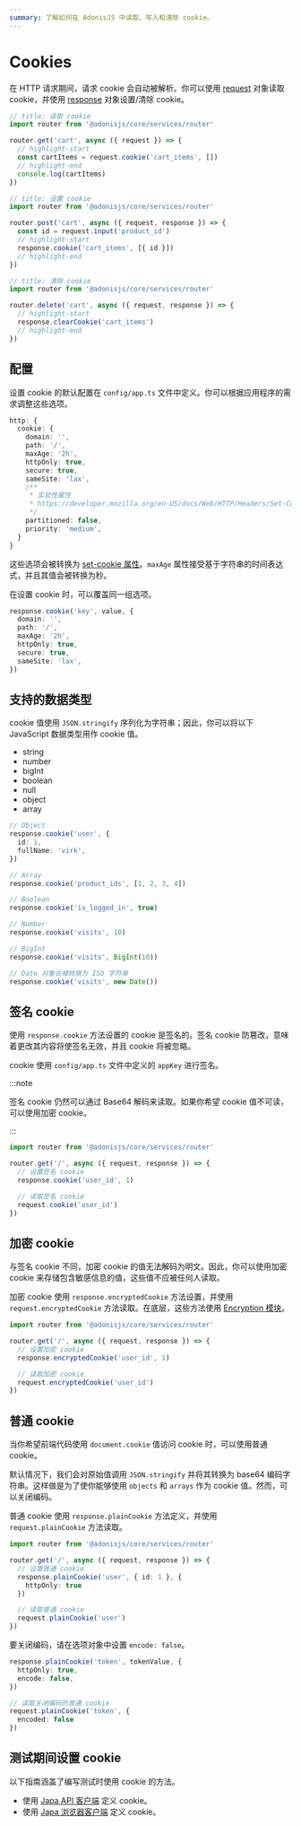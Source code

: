 ```yaml
---
summary: 了解如何在 AdonisJS 中读取、写入和清除 cookie。
---
```


# Cookies

在 HTTP 请求期间，请求 cookie 会自动被解析。你可以使用 [request](./request.md) 对象读取 cookie，并使用 [response](./response.md) 对象设置/清除 cookie。

```ts
// title: 读取 cookie
import router from '@adonisjs/core/services/router'

router.get('cart', async ({ request }) => {
  // highlight-start
  const cartItems = request.cookie('cart_items', [])
  // highlight-end
  console.log(cartItems)
})
```

```ts
// title: 设置 cookie
import router from '@adonisjs/core/services/router'

router.post('cart', async ({ request, response }) => {
  const id = request.input('product_id')
  // highlight-start
  response.cookie('cart_items', [{ id }])
  // highlight-end
})
```

```ts
// title: 清除 cookie
import router from '@adonisjs/core/services/router'

router.delete('cart', async ({ request, response }) => {
  // highlight-start
  response.clearCookie('cart_items')
  // highlight-end
})
```

## 配置

设置 cookie 的默认配置在 `config/app.ts` 文件中定义。你可以根据应用程序的需求调整这些选项。

```ts
http: {
  cookie: {
    domain: '',
    path: '/',
    maxAge: '2h',
    httpOnly: true,
    secure: true,
    sameSite: 'lax',
    /**
     * 实验性属性
     * https://developer.mozilla.org/en-US/docs/Web/HTTP/Headers/Set-Cookie#partitioned
     */
    partitioned: false,
    priority: 'medium',
  }
}
```

这些选项会被转换为 [set-cookie 属性](https://developer.mozilla.org/en-US/docs/Web/HTTP/Headers/Set-Cookie#attributes)。`maxAge` 属性接受基于字符串的时间表达式，并且其值会被转换为秒。

在设置 cookie 时，可以覆盖同一组选项。

```ts
response.cookie('key', value, {
  domain: '',
  path: '/',
  maxAge: '2h',
  httpOnly: true,
  secure: true,
  sameSite: 'lax',
})
```

## 支持的数据类型

cookie 值使用 `JSON.stringify` 序列化为字符串；因此，你可以将以下 JavaScript 数据类型用作 cookie 值。

- string
- number
- bigInt
- boolean
- null
- object
- array 

```ts
// Object
response.cookie('user', {
  id: 1,
  fullName: 'virk',
})

// Array
response.cookie('product_ids', [1, 2, 3, 4])

// Boolean
response.cookie('is_logged_in', true)

// Number
response.cookie('visits', 10)

// BigInt
response.cookie('visits', BigInt(10))

// Date 对象会被转换为 ISO 字符串
response.cookie('visits', new Date())
```

## 签名 cookie

使用 `response.cookie` 方法设置的 cookie 是签名的。签名 cookie 防篡改，意味着更改其内容将使签名无效，并且 cookie 将被忽略。

cookie 使用 `config/app.ts` 文件中定义的 `appKey` 进行签名。

:::note

签名 cookie 仍然可以通过 Base64 解码来读取。如果你希望 cookie 值不可读，可以使用加密 cookie。

:::

```ts
import router from '@adonisjs/core/services/router'

router.get('/', async ({ request, response }) => {
  // 设置签名 cookie
  response.cookie('user_id', 1)

  // 读取签名 cookie
  request.cookie('user_id')
})
```

## 加密 cookie

与签名 cookie 不同，加密 cookie 的值无法解码为明文。因此，你可以使用加密 cookie 来存储包含敏感信息的值，这些值不应被任何人读取。

加密 cookie 使用 `response.encryptedCookie` 方法设置，并使用 `request.encryptedCookie` 方法读取。在底层，这些方法使用 [Encryption 模块](../security/encryption.md)。

```ts
import router from '@adonisjs/core/services/router'

router.get('/', async ({ request, response }) => {
  // 设置加密 cookie
  response.encryptedCookie('user_id', 1)

  // 读取加密 cookie
  request.encryptedCookie('user_id')
})
```

## 普通 cookie

当你希望前端代码使用 `document.cookie` 值访问 cookie 时，可以使用普通 cookie。

默认情况下，我们会对原始值调用 `JSON.stringify` 并将其转换为 base64 编码字符串。这样做是为了使你能够使用 `objects` 和 `arrays` 作为 cookie 值。然而，可以关闭编码。

普通 cookie 使用 `response.plainCookie` 方法定义，并使用 `request.plainCookie` 方法读取。

```ts
import router from '@adonisjs/core/services/router'

router.get('/', async ({ request, response }) => {
  // 设置普通 cookie
  response.plainCookie('user', { id: 1 }, {
    httpOnly: true
  })

  // 读取普通 cookie
  request.plainCookie('user')
})
```

要关闭编码，请在选项对象中设置 `encode: false`。

```ts
response.plainCookie('token', tokenValue, {
  httpOnly: true,
  encode: false,
})

// 读取关闭编码的普通 cookie
request.plainCookie('token', {
  encoded: false
})
```

## 测试期间设置 cookie

以下指南涵盖了编写测试时使用 cookie 的方法。

- 使用 [Japa API 客户端](../testing/http_tests.md#readingwriting-cookies) 定义 cookie。
- 使用 [Japa 浏览器客户端](../testing/browser_tests.md#readingwriting-cookies) 定义 cookie。